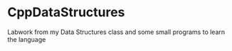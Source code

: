 # CppDataStructures



Labwork from my Data Structures class and some small programs to learn the language
